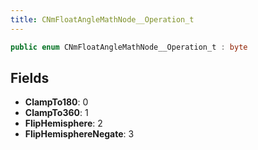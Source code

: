 ```yaml
---
title: CNmFloatAngleMathNode__Operation_t
---
```


```csharp
public enum CNmFloatAngleMathNode__Operation_t : byte
```

## Fields

- **ClampTo180**: 0
- **ClampTo360**: 1
- **FlipHemisphere**: 2
- **FlipHemisphereNegate**: 3

